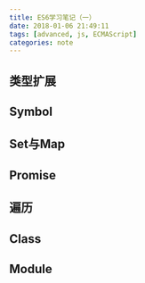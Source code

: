 ```yaml
---
title: ES6学习笔记（一）
date: 2018-01-06 21:49:11
tags: [advanced, js, ECMAScript]
categories: note
---
```

## 类型扩展

## Symbol

## Set与Map

## Promise

## 遍历

## Class

## Module